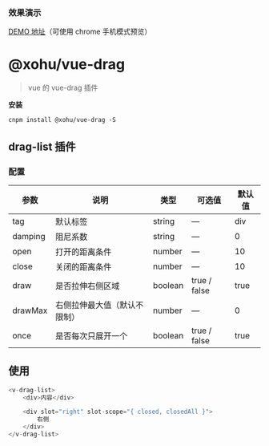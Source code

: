 ### 效果演示
[DEMO 地址](https://xohu.github.io/vue-drag/dist/#/drag/draglist "demo")（可使用 chrome 手机模式预览）

# @xohu/vue-drag

> vue 的 vue-drag 插件

**安装**

  ```
  cnpm install @xohu/vue-drag -S
  ```

## drag-list 插件
### 配置

| 参数 | 说明 | 类型 | 可选值 | 默认值 |
| ------ | ------ | ------ | ------ | ------ |
| tag | 默认标签 | string | — | div |
| damping | 阻尼系数 | string | — | 0 |
| open | 打开的距离条件 | number | — | 10 |
| close | 关闭的距离条件 | number | — | 10 |
| draw | 是否拉伸右侧区域 | boolean | true / false | true |
| drawMax | 右侧拉伸最大值（默认不限制） | number | — | 0 |
| once | 是否每次只展开一个 | boolean | true / false | true |

## 使用

``` js
<v-drag-list>
    <div>内容</div>

    <div slot="right" slot-scope="{ closed, closedAll }">
        右侧
    </div>
</v-drag-list>
```